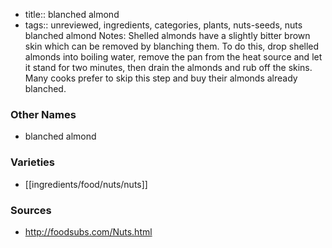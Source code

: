 - title:: blanched almond
- tags:: unreviewed, ingredients, categories, plants, nuts-seeds, nuts
blanched almond Notes: Shelled almonds have a slightly bitter brown skin which can be removed by blanching them. To do this, drop shelled almonds into boiling water, remove the pan from the heat source and let it stand for two minutes, then drain the almonds and rub off the skins. Many cooks prefer to skip this step and buy their almonds already blanched.

### Other Names

* blanched almond

### Varieties

* [[ingredients/food/nuts/nuts]]

### Sources
* http://foodsubs.com/Nuts.html
